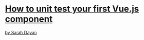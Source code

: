# [How to unit test your first Vue.js component][medium]

[by Sarah Dayan][medium]

[medium]: https://medium.freecodecamp.org/how-to-unit-test-your-first-vue-js-component-14db6e1e360d
